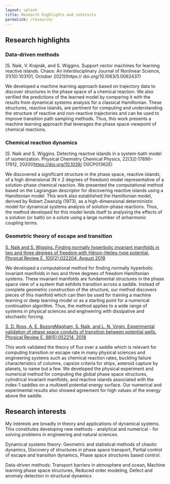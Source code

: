 ```yaml
---
layout: splash
title: Research highlights and interests
permalink: /research/
---
```


## Research highlights

<!-- # Research topics and related articles with collaborators -->

### Data-driven methods

[S. Naik, V. Krajnák, and S. Wiggins. Support vector machines for learning reactive islands. Chaos: An Interdisciplinary Journal of Nonlinear Science, 31(10):103101, October 2021](https:// doi.org/10.1063/5.0062437)

We developed a machine learning approach based on trajectory data to discover structures in the phase space of a chemical reaction. We also verified the predictions of the learned model by comparing it with the results from dynamical systems analysis for a classical Hamiltonian. These structures, reactive islands, are pertinent for computing and understanding the structure of reactive and non-reactive trajectories and can be used to improve transition path sampling methods. Thus, this work presents a machine learning approach that leverages the phase space viewpoint of chemical reactions.

### Chemical reaction dynamics

[S. Naik and S. Wiggins. Detecting reactive islands in a system-bath model of isomerization. Physical Chemistry Chemical Physics, 22(32):17890–17912, 2020](https://doi.org/10.1039/ D0CP01362E)

We discovered a significant structure in the phase space, reactive islands, of a high dimensional (N ≥ 2 degrees of freedom) model representative of a solution-phase chemical reaction. We presented the computational method based on the Lagrangian descriptor for discovering reactive islands using a Hamiltonian model. This work also established the Hamiltonian model, derived by Robert Zwanzig (1973), as a high-dimensional deterministic model for dynamical systems analysis of solution-phase reactions. Thus, the method developed for this model lends itself to analysing the effects of a solution (or bath) on a solute using a large number of anharmonic coupling terms.

### Geometric theory of escape and transition

[S. Naik and S. Wiggins. Finding normally hyperbolic invariant manifolds in two and three degrees of freedom with Hénon-Heiles-type potential. Physical Review E, 100(2):022204, August 2019](https://doi.org/10.1103/PhysRevE.100.022204)

We developed a computational method for finding normally hyperbolic invariant manifolds in two and three degrees of freedom Hamiltonian systems. These invariant manifolds are fundamental structures in the phase space view of a system that exhibits transition across a saddle. Instead of complete geometric construction of the structure, our method discovers pieces of this manifold which can then be used for training a machine learning or deep learning model or as a starting point for a numerical continuation algorithm. Thus, the method applies to a wide range of systems in physical sciences and engineering with dissipative and stochastic forcing.

[S. D. Ross, A. E. BozorgMagham, S. Naik, and L. N. Virgin. Experimental validation of phase space conduits of transition between potential wells. Physical Review E, 98(5):052214, 2018](https://doi.org/10.1103/PhysRevE.98.052214)

This work validated the theory of flux over a saddle which is relevant for computing transition or escape rate in many physical sciences and engineering systems such as chemical reaction rates, buckling failure characteristics of columns, capsize criteria for ships, asteroid capture by planets, to name but a few. We developed the physical experiment and numerical method for computing the global phase space structures, cylindrical invariant manifolds, and reactive islands associated with the index-1 saddles on a multiwell potential energy surface. Our numerical and experimental results also showed agreement for high values of the energy above the saddle.



<!-- ### Lobe d​ynamics and transport in heteroclinic tangles -->

<!-- ### Partial control of escaping dynamics and chaos -->

<!-- ### ​​Coherent Structures in 3 dimensional flows. -->


## Research interests

My interests are broadly in theory and applications of dynamical systems. This constitutes developing new methods - analytical and numerical - for solving problems in engineering and natural sciences.

Dynamical systems theory: Geometric and statistical methods of chaotic dynamics, Discovery of structures in phase space transport, Partial control of escape and transition dynamics, Phase space structures based control.

Data-driven methods: Transport barriers in atmosphere and ocean, Machine learning phase space structures, Reduced order modeling, Defect and anomaly detection in structural dynamics

<!-- 
Dynamical systems theory and applications:
Lobe d​ynamics and transport in heteroclinic tangles
Partial control of escaping dynamics and chaos
Geometric theory of escape and transition
​​Coherent Structures in 3 dimensional flows. -->

